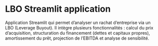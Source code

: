 # LBO Streamlit application 
 Application Streamlit qui permet d’analyser un rachat d’entreprise via un LBO (Leverage Buyout). Il intègre plusieurs fonctionnalités : calcul du prix d’acquisition, structuration du financement (dettes et capitaux propres), amortissement du prêt, projection de l’EBITDA et analyse de sensibilité.
